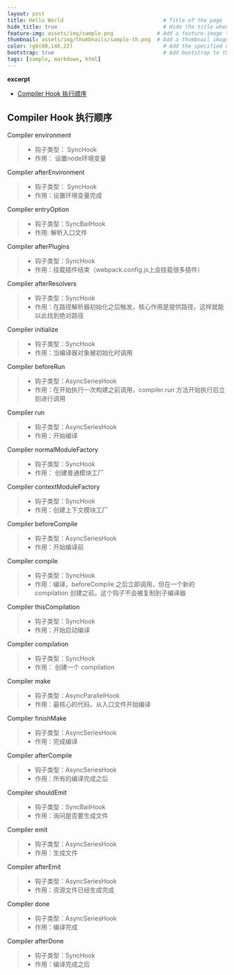 ```yaml
---
layout: post
title: Hello World                                # Title of the page
hide_title: true                                  # Hide the title when displaying the post, but shown in lists of posts
feature-img: assets/img/sample.png              # Add a feature-image to the post
thumbnail: assets/img/thumbnails/sample-th.png  # Add a thumbnail image on blog view
color: rgb(80,140,22)                             # Add the specified color as feature image, and change link colors in post
bootstrap: true                                   # Add bootstrap to the page
tags: [sample, markdown, html]
---
```


**excerpt**

<!-- START doctoc generated TOC please keep comment here to allow auto update -->
<!-- DON'T EDIT THIS SECTION, INSTEAD RE-RUN doctoc TO UPDATE -->

- [Compiler Hook 执行顺序](#compiler-hook-%E6%89%A7%E8%A1%8C%E9%A1%BA%E5%BA%8F)

<!-- END doctoc generated TOC please keep comment here to allow auto update -->

## Compiler Hook 执行顺序

Compiler environment
> - 钩子类型： SyncHook
> -  作用： 设置node环境变量

Compiler afterEnvironment
> - 钩子类型： SyncHook
> - 作用：设置环境变量完成

Compiler entryOption
> - 钩子类型：SyncBailHook
> - 作用: 解析入口文件

Compiler afterPlugins
> - 钩子类型：SyncHook
> - 作用：挂载插件结束（webpack.config.js上会挂载很多插件）

Compiler afterResolvers
> - 钩子类型：SyncHook
> - 作用：在路径解析器初始化之后触发，核心作用是提供路径，这样就能以此找到绝对路径

Compiler initialize
> - 钩子类型：SyncHook
> - 作用：当编译器对象被初始化时调用

Compiler beforeRun
> - 钩子类型：AsyncSeriesHook
> - 作用：在开始执行一次构建之前调用，compiler.run 方法开始执行后立刻进行调用

Compiler run
> - 钩子类型：AsyncSeriesHook
> - 作用：开始编译

Compiler normalModuleFactory
> - 钩子类型：SyncHook
> - 作用： 创建普通模块工厂

Compiler contextModuleFactory
> - 钩子类型：SyncHook
> - 作用：创建上下文模块工厂

Compiler beforeCompile
> - 钩子类型：AsyncSeriesHook
> - 作用：开始编译前

Compiler compile
> - 钩子类型：SyncHook
> - 作用：编译，beforeCompile 之后立即调用，但在一个新的 compilation 创建之前。这个钩子不会被复制到子编译器

Compiler thisCompilation
> - 钩子类型：SyncHook
> - 作用：开始启动编译

Compiler compilation
> - 钩子类型：SyncHook
> - 作用： 创建一个 compilation

Compiler make
> - 钩子类型：AsyncParallelHook
> - 作用：最核心的代码，从入口文件开始编译

Compiler finishMake
> - 钩子类型：AsyncSeriesHook
> - 作用：完成编译

Compiler afterCompile
> - 钩子类型：AsyncSeriesHook
> - 作用：所有的编译完成之后

Compiler shouldEmit
> - 钩子类型：SyncBailHook
> - 作用：询问是否要生成文件

Compiler emit
> - 钩子类型：AsyncSeriesHook
> - 作用：生成文件

Compiler afterEmit
> - 钩子类型：AsyncSeriesHook
> - 作用：资源文件已经生成完成

Compiler done
> - 钩子类型：AsyncSeriesHook
> - 作用：编译完成

Compiler afterDone
> - 钩子类型：SyncHook
> - 作用：编译完成之后

